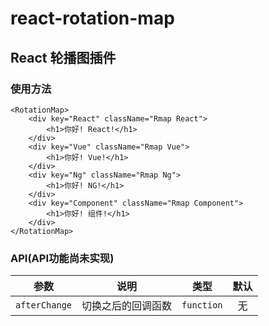# react-rotation-map

## React 轮播图插件

### 使用方法

```
<RotationMap>
    <div key="React" className="Rmap React">
        <h1>你好! React!</h1>
    </div>
    <div key="Vue" className="Rmap Vue">
        <h1>你好! Vue!</h1>
    </div>
    <div key="Ng" className="Rmap Ng">
        <h1>你好! NG!</h1>
    </div>
    <div key="Component" className="Rmap Component">
        <h1>你好! 组件!</h1>
    </div>
</RotationMap>
```

### API(API功能尚未实现)

参数|说明|类型|默认
:--:|:--:|:--:|:--:
`afterChange`|切换之后的回调函数|`function`|无
